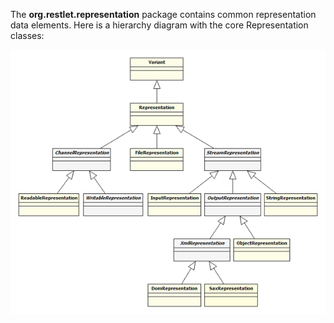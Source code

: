The **org.restlet.representation** package contains common representation
data elements. Here is a hierarchy diagram with the core Representation
classes:

![representations](images/representations.png "representations")
